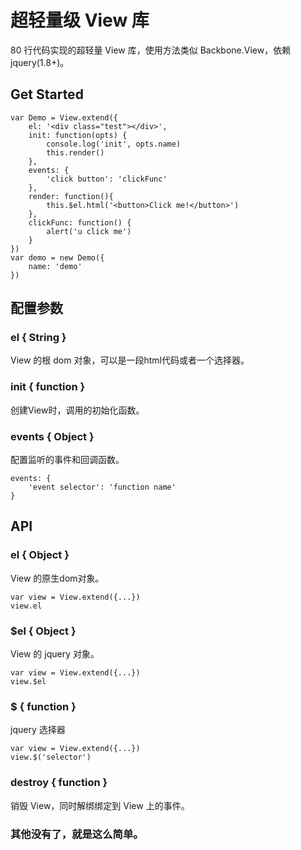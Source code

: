 # 超轻量级 View 库 

80 行代码实现的超轻量 View 库，使用方法类似 Backbone.View，依赖 jquery(1.8+)。

## Get Started

```
var Demo = View.extend({
    el: '<div class="test"></div>',
    init: function(opts) {
        console.log('init', opts.name)
        this.render()
    }, 
    events: {
        'click button': 'clickFunc'
    },
    render: function(){
        this.$el.html('<button>Click me!</button>')
    },
    clickFunc: function() {
        alert('u click me')
    }
})
var demo = new Demo({
    name: 'demo'
})
```

## 配置参数

### el { String }

View 的根 dom 对象，可以是一段html代码或者一个选择器。

### init { function }

创建View时，调用的初始化函数。

### events { Object }

配置监听的事件和回调函数。

```
events: {
    'event selector': 'function name'
}
```

## API

### el { Object }
  
View 的原生dom对象。

```
var view = View.extend({...})
view.el
```

### $el { Object }

View 的 jquery 对象。

```
var view = View.extend({...})
view.$el
```

### $ { function }

jquery 选择器

```
var view = View.extend({...})
view.$('selector')
```
### destroy { function }

销毁 View，同时解绑绑定到 View 上的事件。

### 其他没有了，就是这么简单。


